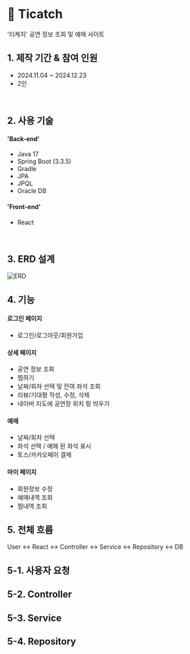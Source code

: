 # :pushpin: Ticatch
'티케치' 공연 정보 조회 및 예매 사이트

## 1. 제작 기간 & 참여 인원
- 2024.11.04 ~ 2024.12.23
- 2인

</br>

## 2. 사용 기술
#### 'Back-end'
- Java 17
- Spring Boot (3.3.5)
- Gradle
- JPA
- JPQL
- Oracle DB

#### 'Front-end'
- React
 
</br>

## 3. ERD 설계
![ERD](https://github.com/user-attachments/assets/255b9f9c-c2a8-4eaa-8a7c-d4e0371b0566)

## 4. 기능
#### 로그인 페이지
- 로그인/로그아웃/회원가입

#### 상세 페이지
- 공연 정보 조회
- 찜하기
- 날짜/회차 선택 및 잔여 좌석 조회
- 리뷰/기대평 작성, 수정, 삭제
- 네이버 지도에 공연장 위치 핑 띄우기


#### 예매
- 날짜/회차 선택
- 좌석 선택 / 예매 된 좌석 표시
- 토스/카카오페이 결제

#### 마이 페이지
- 회원정보 수정
- 예매내역 조회
- 찜내역 조회



## 5. 전체 흐름
User <-> React <-> Controller <-> Service <-> Repository <-> DB 

## 5-1. 사용자 요청


## 5-2. Controller


## 5-3. Service

## 5-4. Repository



